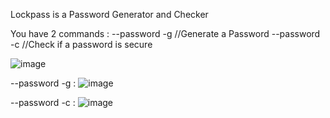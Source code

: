 Lockpass is a Password Generator and Checker

You have 2 commands :
--password -g //Generate a Password
--password -c //Check if a password is secure


![image](https://github.com/user-attachments/assets/85c6c0e5-b4b3-429b-b103-8e82d36515de)

--password -g :
![image](https://github.com/user-attachments/assets/4546574d-f763-4fb5-a5da-f3f955dd675f)

--password -c : 
![image](https://github.com/user-attachments/assets/3d957794-f4a6-494f-b134-93dba4debb93)


